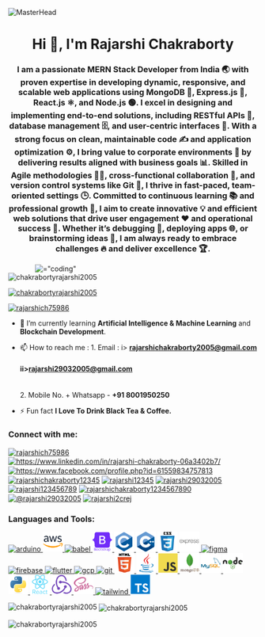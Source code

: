 ![MasterHead](https://images.prismic.io/loco-blogs/79328284-f97b-489f-924c-eb3b17e34b56_image2.png?auto=compress%2Cformat&rect=0%2C0%2C1999%2C1124&w=1920&h=1080&ar=1.91%3A1)
<h1 align="center">Hi 👋, I'm Rajarshi Chakraborty</h1>
<h3 align="center">I am a passionate MERN Stack Developer from India 🌏 with proven expertise in developing dynamic, responsive, and scalable web applications using MongoDB 🍃, Express.js 🚀, React.js ⚛️, and Node.js 🟢. I excel in designing and implementing end-to-end solutions, including RESTful APIs 🔗, database management 🗄️, and user-centric interfaces 🎨. With a strong focus on clean, maintainable code ✍️ and application optimization ⚙️, I bring value to corporate environments 🏢 by delivering results aligned with business goals 📊. Skilled in Agile methodologies 🧑‍💻, cross-functional collaboration 🤝, and version control systems like Git 🔄, I thrive in fast-paced, team-oriented settings 🕒. Committed to continuous learning 📚 and professional growth 🚀, I aim to create innovative 💡 and efficient web solutions that drive user engagement ❤️ and operational success 🌟. Whether it’s debugging 🐛, deploying apps 🌐, or brainstorming ideas 💭, I am always ready to embrace challenges 🔥 and deliver excellence 🏆.</h3>
<img alt=="coding" align = "right"  width="450"  border-radius="25" src ="https://plus.unsplash.com/premium_photo-1663040543387-cb7c78c4f012?fm=jpg&q=60&w=3000&ixlib=rb-4.0.3&ixid=M3wxMjA3fDB8MHxzZWFyY2h8MXx8Y29tcHV0ZXIlMjBlbmdpbmVlcnxlbnwwfHwwfHx8MA%3D%3D" />
<p align="left"> <img src="https://komarev.com/ghpvc/?username=chakrabortyrajarshi2005&label=Profile%20views&color=0e75b6&style=flat" alt="chakrabortyrajarshi2005" /> </p>

<p align="left"> <a href="https://github.com/ryo-ma/github-profile-trophy"><img src="https://github-profile-trophy.vercel.app/?username=chakrabortyrajarshi2005" alt="chakrabortyrajarshi2005" /></a> </p>

<p align="left"> <a href="https://twitter.com/rajarshich75986" target="blank"><img src="https://img.shields.io/twitter/follow/rajarshich75986?logo=twitter&style=for-the-badge" alt="rajarshich75986" /></a> </p>

- 🌱 I’m currently learning **Artificial Intelligence & Machine Learning** and **Blockchain Development**.

- 📫 How to reach me : 1. Email : i> **rajarshichakraborty2005@gmail.com**
   <br>
                                <h4>ii>**rajarshi29032005@gmail.com**</h4>
   <br>
                        2. Mobile No. + Whatsapp - **+91 8001950250**  
- ⚡ Fun fact **I Love To Drink Black Tea & Coffee.**

<h3 align="left">Connect with me:</h3>
<p align="left">
<a href="https://twitter.com/rajarshich75986" target="blank"><img align="center" src="https://raw.githubusercontent.com/rahuldkjain/github-profile-readme-generator/master/src/images/icons/Social/twitter.svg" alt="rajarshich75986" height="30" width="40" /></a>
<a href="https://linkedin.com/in/rajarshi-chakraborty-06a3402b7/" target="blank"><img align="center" src="https://raw.githubusercontent.com/rahuldkjain/github-profile-readme-generator/master/src/images/icons/Social/linked-in-alt.svg" alt="https://www.linkedin.com/in/rajarshi-chakraborty-06a3402b7/" height="30" width="40" /></a>
<a href="https://fb.com/https://www.facebook.com/profile.php?id=61559834757813" target="blank"><img align="center" src="https://raw.githubusercontent.com/rahuldkjain/github-profile-readme-generator/master/src/images/icons/Social/facebook.svg" alt="https://www.facebook.com/profile.php?id=61559834757813" height="30" width="40" /></a>
<a href="https://instagram.com/rajarshichakraborty12345" target="blank"><img align="center" src="https://raw.githubusercontent.com/rahuldkjain/github-profile-readme-generator/master/src/images/icons/Social/instagram.svg" alt="rajarshichakraborty12345" height="30" width="40" /></a>
<a href="https://www.codechef.com/users/rajarshi12345" target="blank"><img align="center" src="https://cdn.jsdelivr.net/npm/simple-icons@3.1.0/icons/codechef.svg" alt="rajarshi12345" height="30" width="40" /></a>
<a href="https://www.hackerrank.com/rajarshi29032005" target="blank"><img align="center" src="https://raw.githubusercontent.com/rahuldkjain/github-profile-readme-generator/master/src/images/icons/Social/hackerrank.svg" alt="rajarshi29032005" height="30" width="40" /></a>
<a href="https://codeforces.com/profile/rajarshi123456789" target="blank"><img align="center" src="https://raw.githubusercontent.com/rahuldkjain/github-profile-readme-generator/master/src/images/icons/Social/codeforces.svg" alt="rajarshi123456789" height="30" width="40" /></a>
<a href="https://www.leetcode.com/rajarshichakraborty1234567890" target="blank"><img align="center" src="https://raw.githubusercontent.com/rahuldkjain/github-profile-readme-generator/master/src/images/icons/Social/leet-code.svg" alt="rajarshichakraborty1234567890" height="30" width="40" /></a>
<a href="https://www.hackerearth.com/@rajarshi29032005" target="blank"><img align="center" src="https://raw.githubusercontent.com/rahuldkjain/github-profile-readme-generator/master/src/images/icons/Social/hackerearth.svg" alt="@rajarshi29032005" height="30" width="40" /></a>
<a href="https://auth.geeksforgeeks.org/user/rajarshi2crej" target="blank"><img align="center" src="https://raw.githubusercontent.com/rahuldkjain/github-profile-readme-generator/master/src/images/icons/Social/geeks-for-geeks.svg" alt="rajarshi2crej" height="30" width="40" /></a>
</p>

<h3 align="left">Languages and Tools:</h3>
<p align="left"> <a href="https://www.arduino.cc/" target="_blank" rel="noreferrer"> <img src="https://cdn.worldvectorlogo.com/logos/arduino-1.svg" alt="arduino" width="40" height="40"/> </a> <a href="https://aws.amazon.com" target="_blank" rel="noreferrer"> <img src="https://raw.githubusercontent.com/devicons/devicon/master/icons/amazonwebservices/amazonwebservices-original-wordmark.svg" alt="aws" width="40" height="40"/> </a> <a href="https://babeljs.io/" target="_blank" rel="noreferrer"> <img src="https://www.vectorlogo.zone/logos/babeljs/babeljs-icon.svg" alt="babel" width="40" height="40"/> </a> <a href="https://getbootstrap.com" target="_blank" rel="noreferrer"> <img src="https://raw.githubusercontent.com/devicons/devicon/master/icons/bootstrap/bootstrap-plain-wordmark.svg" alt="bootstrap" width="40" height="40"/> </a> <a href="https://www.cprogramming.com/" target="_blank" rel="noreferrer"> <img src="https://raw.githubusercontent.com/devicons/devicon/master/icons/c/c-original.svg" alt="c" width="40" height="40"/> </a> <a href="https://www.w3schools.com/cpp/" target="_blank" rel="noreferrer"> <img src="https://raw.githubusercontent.com/devicons/devicon/master/icons/cplusplus/cplusplus-original.svg" alt="cplusplus" width="40" height="40"/> </a> <a href="https://www.w3schools.com/css/" target="_blank" rel="noreferrer"> <img src="https://raw.githubusercontent.com/devicons/devicon/master/icons/css3/css3-original-wordmark.svg" alt="css3" width="40" height="40"/> </a> <a href="https://expressjs.com" target="_blank" rel="noreferrer"> <img src="https://raw.githubusercontent.com/devicons/devicon/master/icons/express/express-original-wordmark.svg" alt="express" width="40" height="40"/> </a> <a href="https://www.figma.com/" target="_blank" rel="noreferrer"> <img src="https://www.vectorlogo.zone/logos/figma/figma-icon.svg" alt="figma" width="40" height="40"/> </a> <a href="https://firebase.google.com/" target="_blank" rel="noreferrer"> <img src="https://www.vectorlogo.zone/logos/firebase/firebase-icon.svg" alt="firebase" width="40" height="40"/> </a> <a href="https://flutter.dev" target="_blank" rel="noreferrer"> <img src="https://www.vectorlogo.zone/logos/flutterio/flutterio-icon.svg" alt="flutter" width="40" height="40"/> </a> <a href="https://cloud.google.com" target="_blank" rel="noreferrer"> <img src="https://www.vectorlogo.zone/logos/google_cloud/google_cloud-icon.svg" alt="gcp" width="40" height="40"/> </a> <a href="https://git-scm.com/" target="_blank" rel="noreferrer"> <img src="https://www.vectorlogo.zone/logos/git-scm/git-scm-icon.svg" alt="git" width="40" height="40"/> </a> <a href="https://www.w3.org/html/" target="_blank" rel="noreferrer"> <img src="https://raw.githubusercontent.com/devicons/devicon/master/icons/html5/html5-original-wordmark.svg" alt="html5" width="40" height="40"/> </a> <a href="https://www.java.com" target="_blank" rel="noreferrer"> <img src="https://raw.githubusercontent.com/devicons/devicon/master/icons/java/java-original.svg" alt="java" width="40" height="40"/> </a> <a href="https://developer.mozilla.org/en-US/docs/Web/JavaScript" target="_blank" rel="noreferrer"> <img src="https://raw.githubusercontent.com/devicons/devicon/master/icons/javascript/javascript-original.svg" alt="javascript" width="40" height="40"/> </a> <a href="https://www.mongodb.com/" target="_blank" rel="noreferrer"> <img src="https://raw.githubusercontent.com/devicons/devicon/master/icons/mongodb/mongodb-original-wordmark.svg" alt="mongodb" width="40" height="40"/> </a> <a href="https://www.mysql.com/" target="_blank" rel="noreferrer"> <img src="https://raw.githubusercontent.com/devicons/devicon/master/icons/mysql/mysql-original-wordmark.svg" alt="mysql" width="40" height="40"/> </a> <a href="https://nodejs.org" target="_blank" rel="noreferrer"> <img src="https://raw.githubusercontent.com/devicons/devicon/master/icons/nodejs/nodejs-original-wordmark.svg" alt="nodejs" width="40" height="40"/> </a> <a href="https://www.python.org" target="_blank" rel="noreferrer"> <img src="https://raw.githubusercontent.com/devicons/devicon/master/icons/python/python-original.svg" alt="python" width="40" height="40"/> </a> <a href="https://reactjs.org/" target="_blank" rel="noreferrer"> <img src="https://raw.githubusercontent.com/devicons/devicon/master/icons/react/react-original-wordmark.svg" alt="react" width="40" height="40"/> </a> <a href="https://redux.js.org" target="_blank" rel="noreferrer"> <img src="https://raw.githubusercontent.com/devicons/devicon/master/icons/redux/redux-original.svg" alt="redux" width="40" height="40"/> </a> <a href="https://sass-lang.com" target="_blank" rel="noreferrer"> <img src="https://raw.githubusercontent.com/devicons/devicon/master/icons/sass/sass-original.svg" alt="sass" width="40" height="40"/> </a> <a href="https://tailwindcss.com/" target="_blank" rel="noreferrer"> <img src="https://www.vectorlogo.zone/logos/tailwindcss/tailwindcss-icon.svg" alt="tailwind" width="40" height="40"/> </a> <a href="https://www.typescriptlang.org/" target="_blank" rel="noreferrer"> <img src="https://raw.githubusercontent.com/devicons/devicon/master/icons/typescript/typescript-original.svg" alt="typescript" width="40" height="40"/> </a> </p>

<p><img align="left" src="https://github-readme-stats.vercel.app/api/top-langs?username=chakrabortyrajarshi2005&show_icons=true&locale=en&layout=compact" alt="chakrabortyrajarshi2005" /></p>

<p>&nbsp;<img align="center" src="https://github-readme-stats.vercel.app/api?username=chakrabortyrajarshi2005&show_icons=true&locale=en" alt="chakrabortyrajarshi2005" /></p>

<p><img align="center" src="https://github-readme-streak-stats.herokuapp.com/?user=chakrabortyrajarshi2005&" alt="chakrabortyrajarshi2005" /></p>
